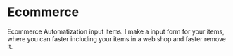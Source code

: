 # Ecommerce
Ecommerce
Automatization input items. I make a input form for your items, where you can faster including your items in a web shop and faster remove it.

